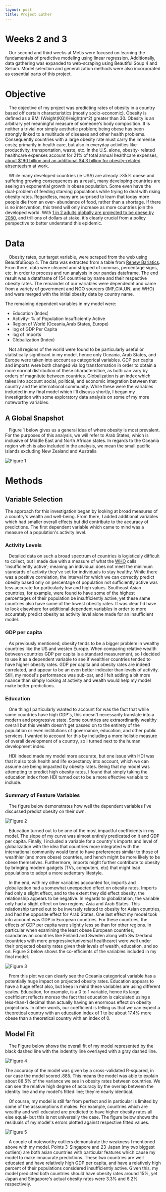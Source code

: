 ```yaml
---
layout: post
title: Project Luther 
---
```

# Weeks 2 and 3 
&nbsp;&nbsp;&nbsp;Our second and third weeks at Metis were focused on learning the fundamentals of predictive modeling using linear regression. Additionally, data gathering was expanded to web-scraping using Beautiful Soup 4 and Selium. Model selection and generalization methods were also incorporated as essential parts of this project.


# Objective

&nbsp;&nbsp;&nbsp;The objective of my project was predicting rates of obesity in a country based off certain characteristics (mostly socio-economic). Obesity is defined as a BMI (Weight(KG)/Height(m^2) greater than 30. Obesity is an arbitrary yet meaningful measure of someone's body composition. It is neither a trivial nor simply aesthetic problem; being obese has been strongly linked to a multitude of diseases and other health problems. Consequently countries with a large obesity rate must carry the immense costs; primarily in health care, but also in everyday activities like productivity, transportation, waste, etc. In the U.S. alone, obesity- related healthcare expenses account for 21% of total annual healthcare expenses, [about $190 billion and an additional $4.3 billion for obesity-related absenteeism at work](http://www.healthycommunitieshealthyfuture.org/learn-the-facts/economic-costs-of-obesity/).  

&nbsp;&nbsp;&nbsp;While many developed countries (ie USA) are already >35% obese and suffering growing consequences as a result, many developing countries are seeing an exponential growth in obese population. Some even have the dual-problem of feeding starving populations while trying to deal with rising obesity rates. Regardless, many are surprised to learn that today more people die from an over- abundance of food, rather than a shortage. If there is no intervention, this trend will only increase as more countries join the developed world. With [1 in 2 adults globally are projected to be obese by 2050](http://www.telegraph.co.uk/news/uknews/1566436/Half-of-adults-will-be-obese-by-2050.html), and trillions of dollars at stake, it's clearly crucial from a policy perspective to better understand this epidemic.


# Data

&nbsp;&nbsp;&nbsp;Obesity rates, our target variable, were scraped from the web using BeautifulSoup 4. The data was extracted from a table from [Renew Bariatics](https://renewbariatrics.com/obesity-rank-by-countries/).
From there, data were cleaned and stripped of commas, percentage signs, etc. in order to process and run analysis in our pandas dataframe. The end result was a dataframe of 154 countries by name and their respective obesity rates. The remainder of our variables were dependednt and came from a variety of government and NGO sourcers (IMF,CIA,UN, and WHO) and were merged with the initial obesity data by country name.

The remaining dependent variables in my model were:
  * Education (Index)
  * Activity- % of Population Insufficiently Active
  * Region of World (Oceania,Arab States, Europe)
  * log of GDP Per Capita
  * log of Imports
  * Globalization (Index)

&nbsp;&nbsp;&nbsp;Not all regions of the world were found to be particularly useful or statistically significant in my model, hence only Oceania, Arab States, and Europe were taken into account as categorical variables. GDP per capita and imports were both changed via log transformation in order to obtain a more normal distribution of these characteristice, as both can vary by orders of magnitute between countries. Globalization is an index which takes into account social, political, and economic integration between that country and the international community. While these were the variables included in my final model which I'll discuss shortly, I began my investigation with some exploratory data analysis on some of my more noteworthy variables.

## A Global Snapshot

&nbsp;&nbsp;&nbsp;Figure 1 below gives us a general idea of where obesity is most prevalent. For the purposes of this analysis, we will refer to Arab States, which is inclusive of Middle East and North African states. In regards to the Oceania region which is also included in the analysis, we mean the small pacific islands excluding New Zealand and Australia 

![Figure 1](/images/Global_Map.png)

# Methods 

## Variable Selection
The approach for this investigation began by looking at broad measures of a country's wealth and well-being. From there, I added additional variables which had smaller overall effects but did contribute to the accuracy of predictions. The first dependent variable which came to mind was a measure of a population's activity level.
### Activity Levels
&nbsp;&nbsp;&nbsp;Detailed data on such a broad spectrum of countries is logisticaly difficult to collect, but I made due with a measure of what the [WHO](http://www.who.int/gho/ncd/risk_factors/physical_activity_text/en/) calls 'insufficiently active'; meaning an individual does not meet the minimum standards of activity they've set for individuals to stay healthy. While there was a positive correlation, the interval for which we can correctly predict obesity based only on percentage of population not sufficiently active was less accurate for particularly low and high values. Southeast Asian countries, for example, were found to have some of the highest percentages of their population be insufficiently active, yet these same countries also have some of the lowest obesity rates. It was clear I'd have to look elsewhere  for additional dependent variables in order to more accurately predict obesity as activity level alone made for an insufficient model.

### GDP per capita
&nbsp;&nbsp;&nbsp;As previously mentioned, obesity tends to be a bigger problem in wealthy countries like the US and westen Europe. When comparing relative wealth between countries GDP per capita is a standard measurement, so I decided to use it as a dependent variable to see if wealthier countries tended to have higher obesity rates. GDP per capita and obesity rates are indeed correlated, and appear to be an even better indicater than levels of activity. Still, my model's performance was sub-par, and I felt adding a bit more nuance than simply looking at activity and wealth would help my model make better predictions.

### Education
&nbsp;&nbsp;&nbsp;One thing I particularly wanted to account for was the fact that while some countries have high GDP's, this doesn't necessarily translate into a modern and progressive state. Some countries are extraordinarily wealthy overall but this wealth doesn't get passed on to the entirety of the population or even institutions of governance, education, and other public services. I wanted to account for this by including a more holistic measure of overall development of a country, so I turned next to the human development index. 

&nbsp;&nbsp;&nbsp;HDI indeed made my model more accurate, but one issue with HDI was that it also took health and life expectancy into account, which we can assume are being impacted by obesity rates.  Being that my model was attempting to predict high obesity rates, I found that simply taking the education index from HDI turned out to be a more effective variable to include.

### Summary of Feature Variables
&nbsp;&nbsp;&nbsp;The figure below demonstrates how well the dependent variables I've discussed predict obesity on their own.

![Figure 2](/images/Subplots.png)

&nbsp;&nbsp;&nbsp;Education turned out to be one of the most impactful coefficients in my model. The slope of my curve was almost entirely predicated on it and GDP per capita. Finally, I included a variable for a country's imports and level of globalization with the idea that countries more integrated with the international community would tend to have preferences similar to those of wealthier (and more obese) countries, and hench might be more likely to be obese themselves. Furthermore, imports might further contribute to obesity by bringing modern gadgets (TVs, computers, etc) that might lead populations to adopt a more sedentary lifestyle. 

&nbsp;&nbsp;&nbsp;In the end, with my other variables accounted for, imports and globalization had a somewhat unexpected effect on obesity rates. Imports had only a slight effect, and to the extent they did effect obesity, the relationship appears to be negative. In regards to globalization, the variable only had a slight effect on two regions; Asia and Arab States. This relationship turned out to be inversely related to obesity for Asian countries, and had the opposite effect for Arab States. One last effect my model took into account was GDP in European countries. For these countries, the effects of GDP per capita were slightly less so than for other regions. In particular when examining the least obese European countries, scandanavian countries like Finland and Sweden along with Switzerland (countries with more progressive/universal healthcare) were well under their projected obesity rates given their levels of wealth, education, and so on. Figure 3 below shows the co-efficients of the variables included in my final model.

![Figure 3](/images/Vars.png)


&nbsp;&nbsp;&nbsp;From this plot we can clearly see the Oceania categorical variable has a potentially huge impact on projected obesity rates. Education appears to have a huge effect also, but keep in mind these variables are using different scales. Education, for example, is a 0 to 1 variable, hence its large coefficient reflects moreso the fact that education is calculated using a less-than-1 decimal than actually having an enormous effect on obesity projections. In other words, our coefficient is telling us that we can expect a theoretical country with an education index of 1 to be about 17.4% more obese than a theoretical country with an index of 0.


## Model Fit 

&nbsp;&nbsp;&nbsp;The Figure below shows the overall fit of my model represented by the black dashed line with the indentity line overlayed with a gray dashed line. 

![Figure 4](/images/y_yhat.png)

The accuracy of the model was given by a cross-validated R-squared, in our case the model scored .885. This means the model was able to explain about 88.5% of the variance we see in obesity rates between countries. We can see the relative high degree of accuracy by the overlap between the identity line and my model's fitted line; they're nearly identical.  

&nbsp;&nbsp;&nbsp;Of course, my model is still far from perfect and in particular is limited by some of the asssumptions it makes. For example, countries which are wealthy and well educated are predicted to have higher obesity rates all else equal- but this is not universally the case. The figure below shows the residuals of my model's errors plotted against respective fitted values.


![Figure 5](/images/resid_fitted.png)

&nbsp;&nbsp;&nbsp;A couple of noteworthy outliers demonstrate the weakness I mentioned above with my model. Points 3-Singapore and 23-Japan (my two biggest outliers) are both asian countries with particular features which cause my model to make innacurate predictions. These two countries are well educated and have relatively high GDP per capita, and have a relatively high percent of their populations considered insufficiently active. Given this, my model predicted both countries should have obesity rates around 15%, yet Japan and Singapore's actual obesity rates were 3.3% and 6.2% respectively.  
